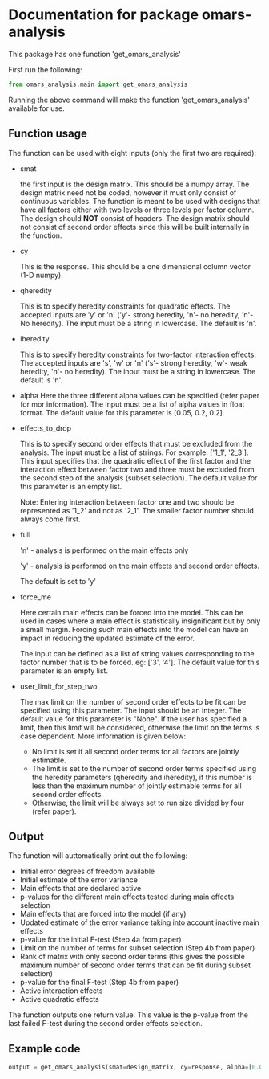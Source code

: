 # Documentation for package omars-analysis

This package has one function 'get_omars_analysis'

First run the following:

```python
from omars_analysis.main import get_omars_analysis
```

Running the above command will make the function 'get_omars_analysis' available for use.

## Function usage

The function can be used with eight inputs (only the first two are required):

- smat
  
  the first input is the design matrix. This should be a numpy array. The design matrix need not be coded, however it must only consist of continuous variables. The function is meant to be used with designs that have all factors either with two levels or three levels per factor column. The design should **NOT** consist of headers. The design matrix should not consist of second order effects since this will be built internally in the function.

- cy
  
  This is the response. This should be a one dimensional column vector (1-D numpy).

- qheredity
  
  This is to specify heredity constraints for quadratic effects. The accepted inputs are 'y' or 'n' ('y'- strong heredity, 'n'- no heredity, 'n'- No heredity). The input must be a string in lowercase. The default is 'n'.

- iheredity
  
  This is to specify heredity constraints for two-factor interaction effects. The accepted inputs are 's', 'w' or 'n' ('s'- strong heredity, 'w'- weak heredity, 'n'- no heredity). The input must be a string in lowercase. The default is 'n'.

- alpha
  Here the three different alpha values can be specified (refer paper for mor information). The input must be a list of alpha values in float format. The default value for this parameter is [0.05, 0.2, 0.2].

- effects_to_drop
  
  This is to specify second order effects that must be excluded from the analysis. The input must be a list of strings. For example: ['1_1', '2_3']. This input specifies that the quadratic effect of the first factor and the interaction effect between factor two and three must be excluded from the second step of the analysis (subset selection). The default value for this parameter is an empty list.

  Note: Entering interaction between factor one and two should be represented as '1_2' and not as '2_1'. The smaller factor number should always come first.

- full
  
  'n' -  analysis is performed on the main effects only
  
  'y' - analysis is performed on the main effects and second order effects.

  The default is set to 'y'

- force_me
  
  Here certain main effects can be forced into the model. This can be used in cases where a main effect is statistically insignificant but by only a small margin. Forcing such main effects into the model can have an impact in reducing the updated estimate of the error.
  
  The input can be defined as a list of string values corresponding to the factor number that is to be forced. eg: ['3', '4']. The default value for this parameter is an empty list.

- user_limit_for_step_two
  
  The max limit on the number of second order effects to be fit can be specified using this parameter. The input should be an integer. The default value for this parameter is "None". If the user has specified a limit, then this limit will be considered, otherwise the limit on the terms is case dependent. More information is given below:
  - No limit is set if all second order terms for all factors are jointly estimable.
  - The limit is set to the number of second order terms specified using the heredity parameters (qheredity and iheredity), if this number is less than the maximum number of jointly estimable terms for all second order effects.
  - Otherwise, the limit will be always set to run size divided by four (refer paper).

## Output

The function will auttomatically print out the following:

- Initial error degrees of freedom available
- Initial estimate of the error variance
- Main effects that are declared active
- p-values for the different main effects tested during main effects selection
- Main effects that are forced into the model (if any)
- Updated estimate of the error variance taking into account inactive main effects
- p-value for the initial F-test (Step 4a from paper)
- Limit on the number of terms for subset selection (Step 4b from paper)
- Rank of matrix with only second order terms (this gives the possible maximum number of second order terms that can be fit during subset selection)
- p-value for the final F-test (Step 4b from paper)
- Active interaction effects
- Active quadratic effects

The function outputs one return value. This value is the p-value from the last failed F-test during the second order effects selection.

## Example code

```python
output = get_omars_analysis(smat=design_matrix, cy=response, alpha=[0.05, 0.2, 0.2], qheredity='n', iheredity='n', effects_to_drop=['1_3', '2_6'], full='y', force_me=['4'], user_limit_for_step_two=None)
```
